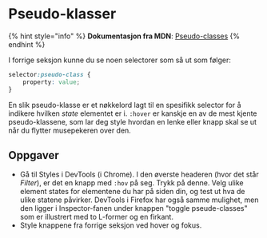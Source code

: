 # Pseudo-klasser

{% hint style="info" %}
**Dokumentasjon fra MDN**: [Pseudo-classes](https://developer.mozilla.org/en-US/docs/Web/CSS/Pseudo-classes)
{% endhint %}

I forrige seksjon kunne du se noen selectorer som så ut som følger:

```css
selector:pseudo-class {
    property: value;
}
```

En slik pseudo-klasse er et nøkkelord lagt til en spesifikk selector for å indikere hvilken _state_ elementet er i. `:hover` er kanskje en av de mest kjente pseudo-klassene, som lar deg style hvordan en lenke eller knapp skal se ut når du flytter musepekeren over den.

## Oppgaver

* Gå til Styles i DevTools \(i Chrome\). I den øverste headeren \(hvor det står _Filter_\), er det en knapp med `:hov` på seg. Trykk på denne. Velg ulike element states for elementene du har på siden din, og test ut hva de ulike statene påvirker. DevTools i Firefox har også samme mulighet, men den ligger i Inspector-fanen under knappen "toggle pseude-classes" som er illustrert med to L-former og en firkant.
* Style knappene fra forrige seksjon ved hover og fokus.

